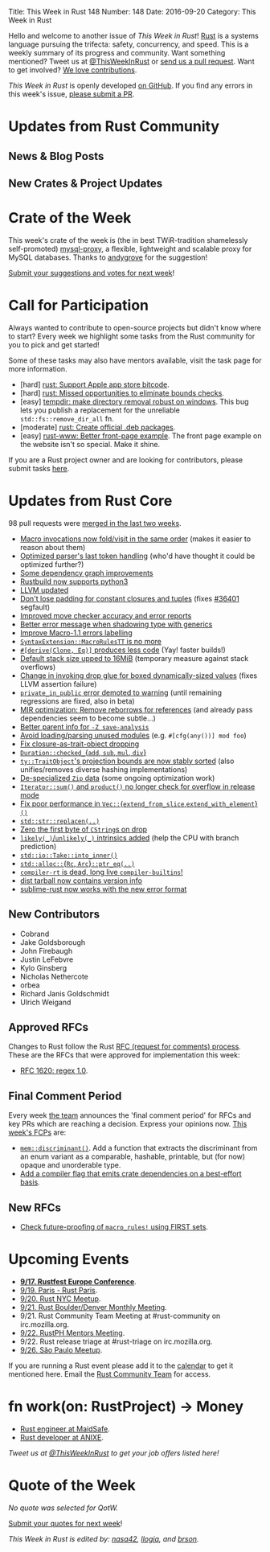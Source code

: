 Title: This Week in Rust 148
Number: 148
Date: 2016-09-20
Category: This Week in Rust

Hello and welcome to another issue of *This Week in Rust*!
[Rust](http://rust-lang.org) is a systems language pursuing the trifecta: safety, concurrency, and speed.
This is a weekly summary of its progress and community.
Want something mentioned? Tweet us at [@ThisWeekInRust](https://twitter.com/ThisWeekInRust) or [send us a pull request](https://github.com/cmr/this-week-in-rust).
Want to get involved? [We love contributions](https://github.com/rust-lang/rust/blob/master/CONTRIBUTING.md).

*This Week in Rust* is openly developed [on GitHub](https://github.com/cmr/this-week-in-rust).
If you find any errors in this week's issue, [please submit a PR](https://github.com/cmr/this-week-in-rust/pulls).

# Updates from Rust Community

## News & Blog Posts

## New Crates & Project Updates

# Crate of the Week

This week's crate of the week is (the in best TWiR-tradition shamelessly self-promoted) [mysql-proxy](https://crates.io/crates/mysql-proxy), a flexible, lightweight and scalable proxy for MySQL databases. Thanks to [andygrove](https://users.rust-lang.org/users/andygrove) for the suggestion!

[Submit your suggestions and votes for next week][submit_crate]!

[submit_crate]: https://users.rust-lang.org/t/crate-of-the-week/2704

# Call for Participation

Always wanted to contribute to open-source projects but didn't know where to start?
Every week we highlight some tasks from the Rust community for you to pick and get started!

Some of these tasks may also have mentors available, visit the task page for more information.

* [hard] [rust: Support Apple app store bitcode](https://github.com/rust-lang/rust/issues/35968).
* [hard] [rust: Missed opportunities to eliminate bounds checks](https://github.com/rust-lang/rust/issues/35981).
* [easy] [tempdir: make directory removal robust on windows](https://github.com/rust-lang-nursery/tempdir/issues/15). This bug lets you publish a replacement for the unreliable `std::fs::remove_dir_all` fn.
* [moderate] [rust: Create official .deb packages](https://github.com/rust-lang/rust/issues/28307).
* [easy] [rust-www: Better front-page example](https://github.com/rust-lang/rust-www/issues/180).
  The front page example on the website isn't so special. Make it shine.

If you are a Rust project owner and are looking for contributors, please submit tasks [here][guidelines].

[guidelines]: https://users.rust-lang.org/t/twir-call-for-participation/4821

# Updates from Rust Core

98 pull requests were [merged in the last two weeks][merged].

[merged]: https://github.com/issues?q=is%3Apr+org%3Arust-lang+is%3Amerged+merged%3A2016-09-12..2016-09-19

* [Macro invocations now fold/visit in the same order](https://github.com/rust-lang/rust/pull/36555) (makes it easier to reason about them)
* [Optimized parser's last token handling](https://github.com/rust-lang/rust/pull/36527) (who'd have thought it could be optimized further?)
* [Some dependency graph improvements](https://github.com/rust-lang/rust/pull/35960)
* [Rustbuild now supports python3](https://github.com/rust-lang/rust/pull/36509)
* [LLVM updated](https://github.com/rust-lang/rust/pull/36508)
* [Don't lose padding for constant closures and tuples](https://github.com/rust-lang/rust/pull/36406) (fixes [#36401](https://github.com/rust-lang/rust/issues/36401) segfault)
* [Improved move checker accuracy and error reports](https://github.com/rust-lang/rust/pull/36353)
* [Better error message when shadowing type with generics](https://github.com/rust-lang/rust/pull/36338)
* [Improve Macro-1.1 errors labelling](https://github.com/rust-lang/rust/pull/36308)
* [`SyntaxExtension::MacroRulesTT` is no more](https://github.com/rust-lang/rust/pull/36444)
* [`#[derive(Clone, Eq)]` produces less code](https://github.com/rust-lang/rust/pull/36384) (Yay! faster builds!)
* [Default stack size upped to 16MiB](https://github.com/rust-lang/rust/pull/36505) (temporary measure against stack overflows)
* [Change in invoking drop glue for boxed dynamically-sized values](https://github.com/rust-lang/rust/pull/36459) (fixes LLVM assertion failure)
* [`private_in_public` error demoted to warning](https://github.com/rust-lang/rust/pull/36270) (until remaining regressions are fixed, also in beta)
* [MIR optimization: Remove reborrows for references](https://github.com/rust-lang/rust/pull/36504) (and already pass dependencies seem to become subtle...)
* [Better parent info for `-Z save-analysis`](https://github.com/rust-lang/rust/pull/36487)
* [Avoid loading/parsing unused modules](https://github.com/rust-lang/rust/pull/36482) (e.g. `#[cfg(any())] mod foo`)
* [Fix closure-as-trait-object dropping](https://github.com/rust-lang/rust/pull/36468)
* [`Duration::checked_`{`add`, `sub`, `mul`, `div`}](https://github.com/rust-lang/rust/pull/36463)
* [`ty::TraitObject`'s projection bounds are now stably sorted](https://github.com/rust-lang/rust/pull/36425) (also unifies/removes diverse hashing implementations)
* [De-specialized `Zip` data](https://github.com/rust-lang/rust/pull/36490) (some ongoing optimization work)
* [`Iterator::sum()` and `product()` no longer check for overflow in release mode](https://github.com/rust-lang/rust/pull/36372)
* [Fix poor performance in `Vec::`{`extend_from_slice`,`extend_with_element`}`()`](https://github.com/rust-lang/rust/pull/36355)
* [`std::str::replacen(..)`](https://github.com/rust-lang/rust/pull/36347)
* [Zero the first byte of `CString`s on drop](https://github.com/rust-lang/rust/pull/36264)
* [`likely(_)`/`unlikely(_)` intrinsics added](https://github.com/rust-lang/rust/pull/36181) (help the CPU with branch prediction)
* [`std::io::Take::into_inner()`](https://github.com/rust-lang/rust/pull/36019)
* [`std::alloc::`{`Rc`, `Arc`}`::ptr_eq(..)`](https://github.com/rust-lang/rust/pull/35992)
* [`compiler-rt` is dead, long live `compiler-builtins`!](https://github.com/rust-lang/rust/pull/35021)
* [dist tarball now contains version info](https://github.com/rust-lang/rust/pull/36213)
* [sublime-rust now works with the new error format](https://github.com/rust-lang/sublime-rust/pull/87)

## New Contributors

* Cobrand
* Jake Goldsborough
* John Firebaugh
* Justin LeFebvre
* Kylo Ginsberg
* Nicholas Nethercote
* orbea
* Richard Janis Goldschmidt
* Ulrich Weigand

## Approved RFCs

Changes to Rust follow the Rust [RFC (request for comments)
process](https://github.com/rust-lang/rfcs#rust-rfcs). These
are the RFCs that were approved for implementation this week:

* [RFC 1620: regex 1.0](https://github.com/rust-lang/rfcs/pull/1620).

## Final Comment Period

Every week [the team](https://www.rust-lang.org/team.html) announces the
'final comment period' for RFCs and key PRs which are reaching a
decision. Express your opinions now. [This week's FCPs][fcp] are:

[fcp]: https://github.com/rust-lang/rfcs/labels/final-comment-period

* [`mem::discriminant()`](https://github.com/rust-lang/rfcs/pull/1696). Add a function that extracts the discriminant from an enum variant as a comparable, hashable, printable, but (for now) opaque and unorderable type.
* [Add a compiler flag that emits crate dependencies on a best-effort basis](https://github.com/rust-lang/rfcs/pull/1622).

## New RFCs

* [Check future-proofing of `macro_rules!` using FIRST sets](https://github.com/rust-lang/rfcs/pull/1746).

# Upcoming Events

* **[9/17. Rustfest Europe Conference](http://www.rustfest.eu/)**.
* [9/19. Paris - Rust Paris](https://www.meetup.com/Rust-Paris/events/230111512/).
* [9/20. Rust NYC Meetup](https://www.meetup.com/Rust-NYC/events/233756447/).
* [9/21. Rust Boulder/Denver Monthly Meeting](https://www.meetup.com/Rust-Boulder-Denver/events/233463725/).
* 9/21. Rust Community Team Meeting at #rust-community on irc.mozilla.org.
* [9/22. RustPH Mentors Meeting](http://www.rustph.tech/).
* 9/22. Rust release triage at #rust-triage on irc.mozilla.org.
* [9/26. São Paulo Meetup](https://www.meetup.com/Rust-Sao-Paulo-Meetup/events/233713814/).

If you are running a Rust event please add it to the [calendar] to get
it mentioned here. Email the [Rust Community Team][community] for access.

[calendar]: https://www.google.com/calendar/embed?src=apd9vmbc22egenmtu5l6c5jbfc%40group.calendar.google.com
[community]: mailto:community-team@rust-lang.org

# fn work(on: RustProject) -> Money

* [Rust engineer at MaidSafe](http://maidsafe.net/careers.html#rust_engineer).
* [Rust developer at ANIXE](http://anixe.pl/rust_dev/).

*Tweet us at [@ThisWeekInRust](https://twitter.com/ThisWeekInRust) to get your job offers listed here!*

# Quote of the Week

*No quote was selected for QotW.*

[Submit your quotes for next week][submit]!

[submit]: http://users.rust-lang.org/t/twir-quote-of-the-week/328

*This Week in Rust is edited by: [nasa42](https://github.com/nasa42), [llogiq](https://github.com/llogiq), and [brson](https://github.com/brson).*
